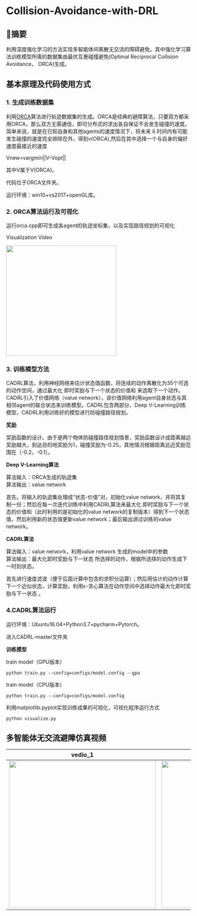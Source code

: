 # Collision-Avoidance-with-DRL

## 摘要
利用深度强化学习的方法实现多智能体间离散无交流的障碍避免。其中强化学习算法训练模型所需的数据集由最优互惠碰撞避免(Optimal Reciprocal Collision Avoidance， ORCA)生成。

## 基本原理及代码使用方式
### 1. 生成训练数据集
利用[ORCA](http://www.meltycriss.com/2017/01/14/paper-orca/)算法进行轨迹数据集的生成。ORCA是经典的避障算法，只要双方都采用ORCA，那么双方无需通信，即可分布式的求出各自保证不会发生碰撞的速度。简单来说，就是在已知自身和其他agents的速度情况下，将未来 δ 时间内有可能发生碰撞的速度完全排除在外，得到v(ORCA),然后在其中选择一个与自身的偏好速度最接近的速度

 Vnew=vargmin||V-Vopt||

其中V属于V(ORCA)。

代码位于ORCA文件夹。

运行环境：win10+vs2017+openGL库。

### 2. ORCA算法运行及可视化
运行orca.cpp即可生成各agent的轨迹坐标集，以及实现路径规划的可视化

Visualization Video

<img src="ocra.gif" width="300"> 


### 3. 训练模型方法
CADRL算法，利用神经网络来估计状态值函数，将连续的动作离散化为35个可选的动作空间，通过最大化 即时奖励与下一个状态的价值和 来选取下一个动作。CADRL引入了价值网络（value network），该价值网络利用agent自身状态与其相邻agent的联合状态来训练模型。CADRL包含两部分，Deep V-Learning训练模型，CADRL利用训练好的模型进行防碰撞路径规划。

**奖励**
        
奖励函数的设计。由于是两个物体防碰撞路径规划情景，奖励函数设计成距离越远奖励越大，到达目的地奖励为1，碰撞奖励为-0.25，其他情况根据距离远近奖励范围在（-0.2，-0.1）。

**Deep V-Learning算法**
    
算法输入：ORCA生成的轨迹集  
算法输出：value network

首先，将输入的轨迹集处理成“状态-价值”对，初始化value network，并将其复制一份；然后在每一次迭代训练中利用CADRL算法来最大化 即时奖励与下一个状态的价值和（此时利用的是初始化的value network的复制版本）得到下一个状态值，然后利用新的状态值更新value network；最后输出讲过训练的value network。
  
**CADRL算法**

算法输入：value network，利用value network 生成的model中的参数   
算法输出：最大化即时奖励与下一状态 所选择的动作，根据所选择的动作生成下一时刻状态。

首先进行速度滤波（便于后面计算中包含的求积分运算）；然后用估计的动作计算下一个近似状态，计算奖励，利用ε-贪心算法在动作空间中选择动作最大化即时奖励与下一状态 。
  
### 4.CADRL算法运行
运行环境：Ubuntu16.04+Python3.7+pycharm+Pytorch。

进入CADRL-master文件夹      

**训练模型**

train model（GPU版本）

```
python train.py --config=configs/model.config --gpu
```

train model（CPU版本）

```
python train.py --config=configs/model.config
```
                   
利用matplotlib.pyplot实现训练成果的可视化，可视化程序运行方式

```
python visualize.py
```

## 多智能体无交流避障仿真视频
vedio_1             | vedio_2
:-------------------------:|:-------------------------:
<img src="https://i.imgur.com/vrWsxPM.gif" width="400" />|<img src="https://i.imgur.com/6gjT0nG.gif" width="400" />
